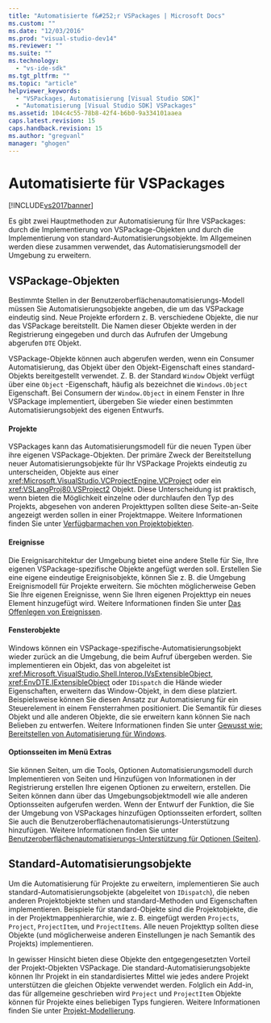 ```yaml
---
title: "Automatisierte f&#252;r VSPackages | Microsoft Docs"
ms.custom: ""
ms.date: "12/03/2016"
ms.prod: "visual-studio-dev14"
ms.reviewer: ""
ms.suite: ""
ms.technology: 
  - "vs-ide-sdk"
ms.tgt_pltfrm: ""
ms.topic: "article"
helpviewer_keywords: 
  - "VSPackages, Automatisierung [Visual Studio SDK]"
  - "Automatisierung [Visual Studio SDK] VSPackages"
ms.assetid: 104c4c55-78b8-42f4-b6b0-9a334101aaea
caps.latest.revision: 15
caps.handback.revision: 15
ms.author: "gregvanl"
manager: "ghogen"
---
```

# Automatisierte f&#252;r VSPackages
[!INCLUDE[vs2017banner](../../code-quality/includes/vs2017banner.md)]

Es gibt zwei Hauptmethoden zur Automatisierung für Ihre VSPackages: durch die Implementierung von VSPackage\-Objekten und durch die Implementierung von standard\-Automatisierungsobjekte. Im Allgemeinen werden diese zusammen verwendet, das Automatisierungsmodell der Umgebung zu erweitern.  
  
## VSPackage\-Objekten  
 Bestimmte Stellen in der Benutzeroberflächenautomatisierungs\-Modell müssen Sie Automatisierungsobjekte angeben, die um das VSPackage eindeutig sind. Neue Projekte erfordern z. B. verschiedene Objekte, die nur das VSPackage bereitstellt. Die Namen dieser Objekte werden in der Registrierung eingegeben und durch das Aufrufen der Umgebung abgerufen `DTE` Objekt.  
  
 VSPackage\-Objekte können auch abgerufen werden, wenn ein Consumer Automatisierung, das Objekt über den Objekt\-Eigenschaft eines standard\-Objekts bereitgestellt verwendet. Z. B. der Standard `Window` Objekt verfügt über eine `Object` \-Eigenschaft, häufig als bezeichnet die `Windows.Object` Eigenschaft. Bei Consumern der `Window.Object` in einem Fenster in Ihre VSPackage implementiert, übergeben Sie wieder einen bestimmten Automatisierungsobjekt des eigenen Entwurfs.  
  
#### Projekte  
 VSPackages kann das Automatisierungsmodell für die neuen Typen über ihre eigenen VSPackage\-Objekten. Der primäre Zweck der Bereitstellung neuer Automatisierungsobjekte für Ihr VSPackage Projekts eindeutig zu unterscheiden, Objekte aus einer <xref:Microsoft.VisualStudio.VCProjectEngine.VCProject> oder ein <xref:VSLangProj80.VSProject2> Objekt. Diese Unterscheidung ist praktisch, wenn bieten die Möglichkeit einzelne oder durchlaufen den Typ des Projekts, abgesehen von anderen Projekttypen sollten diese Seite\-an\-Seite angezeigt werden sollen in einer Projektmappe. Weitere Informationen finden Sie unter [Verfügbarmachen von Projektobjekten](../../extensibility/internals/exposing-project-objects.md).  
  
#### Ereignisse  
 Die Ereignisarchitektur der Umgebung bietet eine andere Stelle für Sie, Ihre eigenen VSPackage\-spezifische Objekte angefügt werden soll. Erstellen Sie eine eigene eindeutige Ereignisobjekte, können Sie z. B. die Umgebung Ereignismodell für Projekte erweitern. Sie möchten möglicherweise Geben Sie Ihre eigenen Ereignisse, wenn Sie Ihren eigenen Projekttyp ein neues Element hinzugefügt wird. Weitere Informationen finden Sie unter [Das Offenlegen von Ereignissen](../../extensibility/internals/exposing-events-in-the-visual-studio-sdk.md).  
  
#### Fensterobjekte  
 Windows können ein VSPackage\-spezifische\-Automatisierungsobjekt wieder zurück an die Umgebung, die beim Aufruf übergeben werden. Sie implementieren ein Objekt, das von abgeleitet ist <xref:Microsoft.VisualStudio.Shell.Interop.IVsExtensibleObject>, <xref:EnvDTE.IExtensibleObject> oder `IDispatch` die Hände wieder Eigenschaften, erweitern das Window\-Objekt, in dem diese platziert. Beispielsweise können Sie diesen Ansatz zur Automatisierung für ein Steuerelement in einem Fensterrahmen positioniert. Die Semantik für dieses Objekt und alle anderen Objekte, die sie erweitern kann können Sie nach Belieben zu entwerfen. Weitere Informationen finden Sie unter [Gewusst wie: Bereitstellen von Automatisierung für Windows](../../extensibility/internals/how-to-provide-automation-for-windows.md).  
  
#### Optionsseiten im Menü Extras  
 Sie können Seiten, um die Tools, Optionen Automatisierungsmodell durch Implementieren von Seiten und Hinzufügen von Informationen in der Registrierung erstellen Ihre eigenen Optionen zu erweitern, erstellen. Die Seiten können dann über das Umgebungsobjektmodell wie alle anderen Optionsseiten aufgerufen werden. Wenn der Entwurf der Funktion, die Sie der Umgebung von VSPackages hinzufügen Optionsseiten erfordert, sollten Sie auch die Benutzeroberflächenautomatisierungs\-Unterstützung hinzufügen. Weitere Informationen finden Sie unter [Benutzeroberflächenautomatisierungs\-Unterstützung für Optionen \(Seiten\)](../../extensibility/internals/automation-support-for-options-pages.md).  
  
## Standard\-Automatisierungsobjekte  
 Um die Automatisierung für Projekte zu erweitern, implementieren Sie auch standard\-Automatisierungsobjekte \(abgeleitet von `IDispatch`\), die neben anderen Projektobjekte stehen und standard\-Methoden und Eigenschaften implementieren. Beispiele für standard\-Objekte sind die Projektobjekte, die in der Projektmappenhierarchie, wie z. B. eingefügt werden `Projects`, `Project`, `ProjectItem`, und `ProjectItems`. Alle neuen Projekttyp sollten diese Objekte \(und möglicherweise anderen Einstellungen je nach Semantik des Projekts\) implementieren.  
  
 In gewisser Hinsicht bieten diese Objekte den entgegengesetzten Vorteil der Projekt\-Objekten VSPackage. Die standard\-Automatisierungsobjekte können Ihr Projekt in ein standardisiertes Mittel wie jedes andere Projekt unterstützen die gleichen Objekte verwendet werden. Folglich ein Add\-in, das für allgemeine geschrieben wird `Project` und `ProjectItem` Objekte können für Projekte eines beliebigen Typs fungieren. Weitere Informationen finden Sie unter [Projekt\-Modellierung](../../extensibility/internals/project-modeling.md).